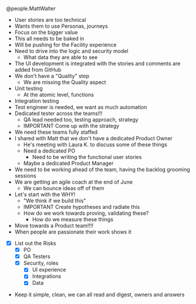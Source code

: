 @people.MattWalter

- User stories are too technical
- Wants them to use Personas, journeys
- Focus on the bigger value
- This all needs to be baked in
- Will be pushing for the Facility experience
- Need to drive into the logic and security model
  - What data they are able to see
- The UI development is integrated with the stories and comments are added from GitHub
- We don't have a "Quality" step
  - We are missing the Quality aspect
- Unit testing
  - At the atomic level, functions
- Integration testing
- Test engineer is needed, we want as much automation
- Dedicated tester across the teams!!!
  - QA lead needed too, testing approach, strategy
  - IMPORTANT Come up with the strategy
- We need these teams fully staffed
- I shared with Matt that we don't have a dedicated Product Owner
  - He's meeting with Laura K. to discuss some of these things
  - Need a dedicated PO
    - Need to be writing the functional user stories
  - Maybe a dedicated Product Manager
- We need to be working ahead of the team, having the backlog grooming sessions
- We are getting an agile coach at the end of June
  - We can bounce ideas off of them
- Let's start with the WHY! 
  - "We think if we build this"
  - IMPORTANT Create hypotheses and radiate this
  - How do we work towards proving, validating these?
    - How do we measure these things
- Move towards a Product team!!!! 
- When people are passionate their work shows it
- [x] List out the Risks
  - [x] PO
  - [x] QA Testers
  - [x] Security, roles
    - [x] UI experience
    - [x] Integrations
    - [x] Data

- Keep it simple, clean, we can all read and digest, owners and answers 
